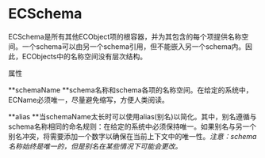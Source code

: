 # ECSchema

ECSchema是所有其他ECObject项的根容器，并为其包含的每个项提供名称空间。一个schema可以由另一个schema引用，但不能嵌入另一个schema内。因此，ECObjects中的名称空间没有层次结构。

属性

**schemaName **schema名称和schema各项的名称空间。在给定的系统中，ECName必须唯一，尽量避免缩写，方便人类阅读。

**alias **当schemaName太长时可以使用alias\(别名\)以简化。其中，别名遵循与schema名称相同的命名规则：在给定的系统中必须保持唯一。如果别名与另一个别名冲突，将需要添加一个数字以确保在当前上下文中的唯一性。_注意：schema名称始终是唯一的，但是别名在某些情况下可能会更改。_

